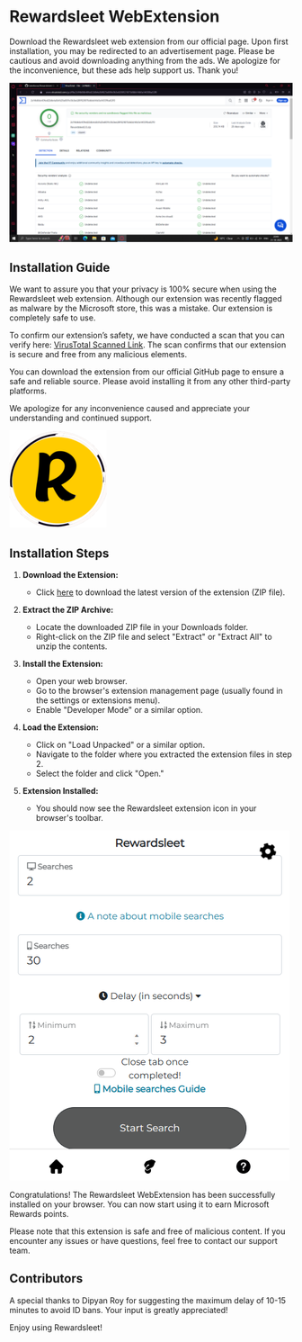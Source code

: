 # Rewardsleet WebExtension

Download the Rewardsleet web extension from our official page. Upon first installation, you may be redirected to an advertisement page. Please be cautious and avoid downloading anything from the ads. We apologize for the inconvenience, but these ads help support us. Thank you!

![Virus Total](image_2023-10-21_205025242.png)

## Installation Guide

We want to assure you that your privacy is 100% secure when using the Rewardsleet web extension. Although our extension was recently flagged as malware by the Microsoft store, this was a mistake. Our extension is completely safe to use.

To confirm our extension’s safety, we have conducted a scan that you can verify here: [VirusTotal Scanned Link](#). The scan confirms that our extension is secure and free from any malicious elements.

You can download the extension from our official GitHub page to ensure a safe and reliable source. Please avoid installing it from any other third-party platforms.

We apologize for any inconvenience caused and appreciate your understanding and continued support.

![Extension Logo](icon128.png)

## Installation Steps

1. **Download the Extension:**
   - Click [here](https://github.com/Saketkesar/Rewardsleet/releases/download/v1.1.3/rewardsleet.v1.1.3.zip) to download the latest version of the extension (ZIP file).

2. **Extract the ZIP Archive:**
   - Locate the downloaded ZIP file in your Downloads folder.
   - Right-click on the ZIP file and select "Extract" or "Extract All" to unzip the contents.

3. **Install the Extension:**
   - Open your web browser.
   - Go to the browser's extension management page (usually found in the settings or extensions menu).
   - Enable "Developer Mode" or a similar option.

4. **Load the Extension:**
   - Click on "Load Unpacked" or a similar option.
   - Navigate to the folder where you extracted the extension files in step 2.
   - Select the folder and click "Open."

5. **Extension Installed:**
   - You should now see the Rewardsleet extension icon in your browser's toolbar.

![Installation Completed](image.png)

Congratulations! The Rewardsleet WebExtension has been successfully installed on your browser. You can now start using it to earn Microsoft Rewards points.

Please note that this extension is safe and free of malicious content. If you encounter any issues or have questions, feel free to contact our support team.

## Contributors

A special thanks to Dipyan Roy for suggesting the maximum delay of 10-15 minutes to avoid ID bans. Your input is greatly appreciated!

Enjoy using Rewardsleet!
